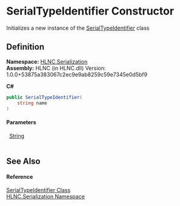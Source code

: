 # SerialTypeIdentifier Constructor


Initializes a new instance of the <a href="T_HLNC_Serialization_SerialTypeIdentifier">SerialTypeIdentifier</a> class



## Definition
**Namespace:** <a href="N_HLNC_Serialization">HLNC.Serialization</a>  
**Assembly:** HLNC (in HLNC.dll) Version: 1.0.0+53875a383067c2ec9e9ab8259c59e7345e0d5bf9

**C#**
``` C#
public SerialTypeIdentifier(
	string name
)
```



#### Parameters
<dl><dt>  <a href="https://learn.microsoft.com/dotnet/api/system.string" target="_blank" rel="noopener noreferrer">String</a></dt><dd> </dd></dl>

## See Also


#### Reference
<a href="T_HLNC_Serialization_SerialTypeIdentifier">SerialTypeIdentifier Class</a>  
<a href="N_HLNC_Serialization">HLNC.Serialization Namespace</a>  
